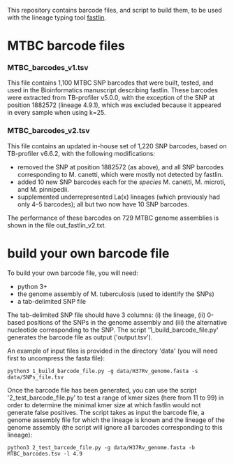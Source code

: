 
This repository contains barcode files, and script to build them, to be used with the lineage typing tool [fastlin](https://github.com/rderelle/fastlin).

# MTBC barcode files 

###  MTBC_barcodes_v1.tsv
This file contains 1,100 MTBC SNP barcodes that were built, tested, and used in the Bioinformatics manuscript describing fastlin. These barcodes were extracted from TB-profiler v5.0.0, with the exception of the SNP at position 1882572 (lineage 4.9.1), which was excluded because it appeared in every sample when using k=25.

###  MTBC_barcodes_v2.tsv
This file contains an updated in-house set of 1,220 SNP barcodes, based on TB-profiler v6.6.2, with the following modifications:
- removed the SNP at position 1882572 (as above), and all SNP barcodes corresponding to M. canetti, which were mostly not detected by fastlin.
- added 10 new SNP barcodes each for the <i>species</i> M. canetti, M. microti, and M. pinnipedii.
- supplemented underrepresented La(x) lineages (which previously had only 4–5 barcodes); all but two now have 10 SNP barcodes.

The performance of these barcodes on 729 MTBC genome assemblies is shown in the file out_fastlin_v2.txt.

# build your own barcode file
To build your own barcode file, you will need:
+ python 3+
+ the genome assembly of M. tuberculosis (used to identify the SNPs)
+ a tab-delimited SNP file

The tab-delimited SNP file should have 3 columns: (i) the lineage, (ii) 0-based positions of the SNPs in the genome assembly and (iii) the alternative nucleotide corresponding to the SNP. The script '1_build_barcode_file.py' generates the barcode file as output ('output.tsv').

An example of input files is provided in the directory 'data' (you will need first to uncompress the fasta file):
```
python3 1_build_barcode_file.py -g data/H37Rv_genome.fasta -s data/SNPs_file.tsv
```

Once the barcode file has been generated, you can use the script '2_test_barcode_file.py' to test a range of kmer sizes (here from 11 to 99) in order to determine the minimal kmer size at which fastlin would not generate false positives.
The script takes as input the barcode file, a genome assembly file for which the lineage is known and the lineage of the genome assembly (the script will ignore all barcodes corresponding to this lineage):
```
python3 2_test_barcode_file.py -g data/H37Rv_genome.fasta -b MTBC_barcodes.tsv -l 4.9
```







